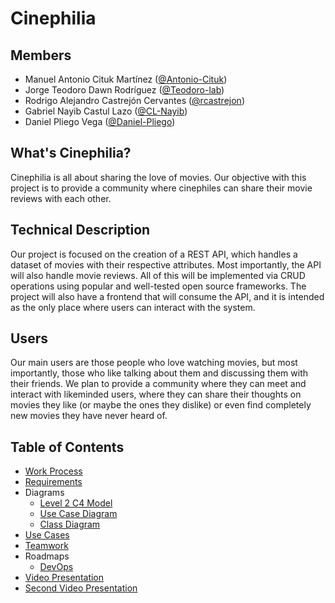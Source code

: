 # Cinephilia
## Members
* Manuel Antonio Cituk Martínez ([@Antonio-Cituk](https://github.com/Antonio-Cituk))
* Jorge Teodoro Dawn Rodríguez ([@Teodoro-lab](https://github.com/Teodoro-lab))
* Rodrigo Alejandro Castrejón Cervantes ([@rcastrejon](https://github.com/rcastrejon))
* Gabriel Nayib Castul Lazo ([@CL-Nayib](https://github.com/CL-Nayib))
* Daniel Pliego Vega ([@Daniel-Pliego](https://github.com/Daniel-Pliego))

## What's Cinephilia?
Cinephilia is all about sharing the love of movies. Our objective with this project is to provide a community where cinephiles can share their movie reviews with each other.

## Technical Description
Our project is focused on the creation of a REST API, which handles a dataset of movies with their respective attributes. Most importantly, the API will also handle movie reviews. All of this will be implemented via CRUD operations using popular and well-tested open source frameworks. The project will also have a frontend that will consume the API, and it is intended as the only place where users can interact with the system.

## Users
Our main users are those people who love watching movies, but most importantly, those who like talking about them and discussing them with their friends. We plan to provide a community where they can meet and interact with likeminded users, where they can share their thoughts on movies they like (or maybe the ones they dislike) or even find completely new movies they have never heard of.

## Table of Contents
- [Work Process](./resources/WorkProcess.md)
- [Requirements](./resources/Requirements.md)
- Diagrams
  * [Level 2 C4 Model](./resources/C4Model.png)
  * [Use Case Diagram](./resources/UseCaseDiagram.png)
  * [Class Diagram](./resources/ClassDiagram.png)
- [Use Cases](./resources/UseCases.pdf)
- [Teamwork](./resources/TeamWork.md)
- Roadmaps
  * [DevOps](./resources/DevOpsRoadmap.md)
- [Video Presentation](https://youtu.be/lxIZ33rXu7E)
- [Second Video Presentation](https://youtu.be/aMenTnkROow)
